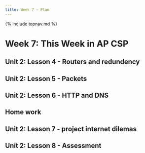 ```yaml
---
title: Week 7 — Plan
---
```

{% include topnav.md %}

# Week 7: This Week in AP CSP

## Unit 2: Lesson 4 - Routers and redundency
## Unit 2: Lesson 5 - Packets
## Unit 2: Lesson 6 - HTTP and DNS


## Home work
## Unit 2: Lesson 7 - project internet dilemas
## Unit 2: Lesson 8 - Assessment